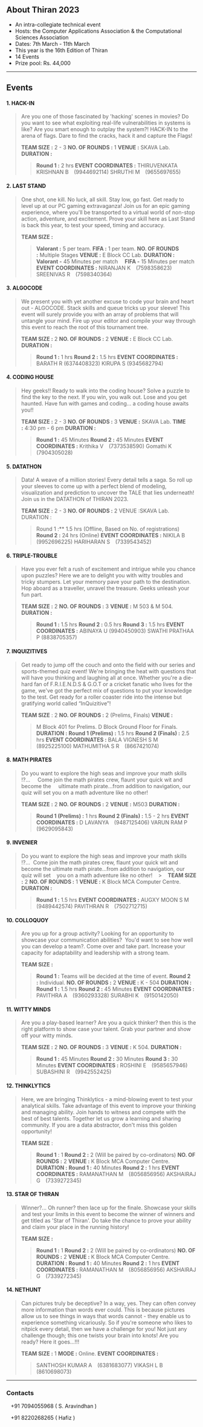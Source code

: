 
## About Thiran 2023

-   An intra-collegiate technical event 
-   Hosts: the Computer Applications Association & the Computational Sciences Association
-   Dates: 7th March - 11th March
-   This year is the 16th Edition of Thiran
-   14 Events
-   Prize pool: Rs. 44,000

---

## Events

#### 1. HACK-IN
>Are you one of those fascinated by 'hacking' scenes in movies? Do you want to see what exploiting real-life vulnerabilities in systems is like? Are you smart enough to outplay the system?! HACK-IN to the arena of flags. Dare to find the cracks, hack it and capture the Flags!
> 
>**TEAM SIZE :** 2 - 3
>**NO. OF ROUNDS :** 1
>**VENUE :** SKAVA Lab.
>**DURATION :**
>>**Round 1 :** 2 hrs
>**EVENT COORDINATES :**
>>THIRUVENKATA KRISHNAN B (9944692114)
>>SHRUTHI M (9655697655) 
	   
#### 2.  LAST STAND
>One shot, one kill. No luck, all skill. Stay low, go fast. Get ready to level up at our PC gaming extravaganza! Join us for an epic gaming experience, where you'll be transported to a virtual world of non-stop action, adventure, and excitement. Prove your skill here as Last Stand is back this year, to test your speed, timing and accuracy.
>
>**TEAM SIZE :**
 >>**Valorant :** 5 per team.
 >> **FIFA :** 1 per team.
>**NO. OF ROUNDS :** Multiple Stages
>**VENUE :** E Block CC Lab.
>**DURATION :**
>>**Valorant -** 45 Minutes per match
>> **FIFA -** 15 Minutes per match
>**EVENT COORDINATES :**
>>NIRANJAN K (7598358623)
>>SREENIVAS R (7598340364)
    
#### 3.  ALGOCODE

>We present you with yet another excuse to code your brain and heart out - ALGOCODE. Stack skills and queue tricks up your sleeve! This event will surely provide you with an array of problems that will untangle your mind. Fire up your editor and compile your way through this event to reach the root of this tournament tree.
>
>**TEAM SIZE :** 2
>**NO. OF ROUNDS :** 2
>**VENUE :** E Block CC Lab.
>**DURATION :**
>>**Round 1 :** 1 hrs
>>**Round 2 :** 1.5 hrs
**EVENT COORDINATES :**
>>BARATH R (6374408323)
>>KIRUPA S   (9345682794)


#### 4.  CODING HOUSE
> Hey geeks!! Ready to walk into the coding house? Solve a puzzle to find the key to the next. If you win, you walk out. Lose and you get haunted. Have fun with games and coding… a coding house awaits you!!
> 
>**TEAM SIZE :** 2 - 3
>**NO. OF ROUNDS :** 3
>**VENUE :** SKAVA Lab.
>**TIME :** 4:30 pm - 6 pm
>**DURATION :**
>>**Round 1 :** 45 Minutes
>>**Round 2 :** 45 Minutes
>**EVENT COORDINATES :**
>>Krithika V (7373538590)
>>Gomathi K (7904305028)

#### 5.  DATATHON
>Data! A weave of a million stories! Every detail tells a saga. So roll up your sleeves to come up with a perfect blend of modeling, visualization and prediction to uncover the TALE that lies underneath! Join us in the DATATHON of THIRAN 2023.
>
>**TEAM SIZE :** 2 - 3
>**NO. OF ROUNDS :** 2
>VENUE :SKAVA Lab.
>DURATION :
>>Round 1 :** 1.5 hrs (Offline, Based on No. of registrations)
>>**Round 2 :** 24 hrs (Online)
**EVENT COORDINATES :**
>>NIKILA B (9952696225)
>>HARIHARAN S (7339543452)

#### 6.  TRIPLE-TROUBLE
>Have you ever felt a rush of excitement and intrigue while you chance upon puzzles? Here we are to delight you with witty troubles and tricky stumpers. Let your memory pave your path to the destination. Hop aboard as a traveller, unravel the treasure. Geeks unleash your fun part.
>
>**TEAM SIZE :** 2
>**NO. OF ROUNDS :** 3
>**VENUE :** M 503 & M 504.
>**DURATION :**
>>**Round 1 :** 1.5 hrs
>>**Round 2 :** 0.5 hrs
>>**Round 3 :** 1.5 hrs
>**EVENT COORDINATES :**
>>ABINAYA U (9940450903)
>>SWATHI PRATHAA P (8838705357)
    
#### 7.  INQUIZITIVES
>Get ready to jump off the couch and onto the field with our series and sports-themed quiz event! We're bringing the heat with questions that will have you thinking and laughing all at once. Whether you're a die-hard fan of F.R.I.E.N.D.S & G.O.T or a cricket fanatic who lives for the game, we've got the perfect mix of questions to put your knowledge to the test.
>Get ready for a roller coaster ride into the intense but gratifying world called “InQuizitive”!
>
>**TEAM SIZE** : 2
>**NO. OF ROUNDS :** 2 (Prelims, Finals)
>**VENUE :**
>>M Block 401 for Prelims.
>>D Block Ground Floor for Finals.
>**DURATION :**
>>**Round 1 (Prelims) :** 1.5 hrs
>>**Round 2 (Finals) :** 2.5 hrs
>**EVENT COORDINATES :**
>>BALA VIGNESH S M (8925225100)
>>MATHUMITHA S R (8667421074)

#### 8.  MATH PIRATES
>Do you want to explore the high seas and improve your math skills !?... 
   Come join the math pirates crew, flaunt your quick wit and become the 
   ultimate math pirate…from addition to navigation, our quiz will set
   you on a math adventure like no other!
   >
>**TEAM SIZE :** 2
>**NO. OF ROUNDS :** 2
>**VENUE :** M503
>**DURATION :**
>>**Round 1 (Prelims) :** 1 hrs
>>**Round 2 (Finals) :** 1.5 - 2 hrs
>**EVENT COORDINATES :**
>>D LAVANYA (9487125406)
>>VARUN RAM P  (9629095843)

#### 9.  INVENIER 
>Do you want to explore the high seas and improve your math skills !?... 
>Come join the math pirates crew, flaunt your quick wit and become the ultimate math pirate…from addition to navigation, our quiz will set
   you on a math adventure like no other!
   >
   **TEAM SIZE :** 2
>**NO. OF ROUNDS :** 1
>**VENUE :** K Block MCA Computer Centre.
>**DURATION :**
>>**Round 1 :** 1.5 hrs
>**EVENT COORDINATES :**
>>AUGXY MOON S M (9489442574)
>>PAVITHRAN R (7502712715)

#### 10.  COLLOQUOY
>Are you up for a group activity? Looking for an opportunity to showcase your communication abilities?  You'd want to see how well you can develop a team?. Come over and take part. Increase your capacity for adaptability and leadership with a strong team.
>
>**TEAM SIZE :**
>>**Round 1 :** Teams will be decided at the time of event.
>>**Round 2 :** Individual.
>**NO. OF ROUNDS :** 2
>**VENUE :** K - 504
>**DURATION :**
>>**Round 1 :** 1.5 hrs
>>**Round 2 :** 45 Minutes
>**EVENT COORDINATES :**
>>PAVITHRA A (9360293328)
>>SURABHI K (9150142050)
    
#### 11.  WITTY MINDS
>Are you a play-based learner? Are you a quick thinker? then this is the right platform to show case your talent. Grab your partner and show off your witty minds.
>
>**TEAM SIZE :** 2
>**NO. OF ROUNDS :** 3
>**VENUE :** K 504.
>**DURATION :**
>>**Round 1 :** 45 Minutes
>>**Round 2 :** 30 Minutes
>>**Round 3 :** 30 Minutes
>**EVENT COORDINATES :**
>>ROSHINI E (9585657946)
>>SUBASHINI R (9942552425)
    
#### 12.  THINKLYTICS
> Here, we are bringing Thinklytics - a mind-blowing event to test your analytical skills. Take advantage of this event to improve your thinking and managing ability. Join hands to witness and compete with the best of best talents. Together let us grow a learning and sharing community. If you are a data abstractor, don't miss this golden opportunity!
> 
> **TEAM SIZE** :
>>**Round 1** : 1
>>**Round 2 :** 2 (Will be paired by co-ordinators)
>**NO. OF ROUNDS :** 2
>**VENUE :** K Block MCA Computer Centre.
>**DURATION :**
>>**Round 1 :** 40 Minutes
>>**Round 2 :** 1 hrs
>**EVENT COORDINATES :**
>>RAMANATHAN M (8056856956)
>>AKSHAIRAJ G (7339272345)

#### 13.  STAR OF THIRAN
>Winner?... Oh runner? then lace up for the finale. Showcase your skills and test your limits in this event to become the winner of winners and get titled as 'Star of Thiran'. Do take the chance to prove your ability and claim your place in the running history!
>
>**TEAM SIZE :**
>>**Round 1 :** 1
>>**Round 2 :** 2 (Will be paired by co-ordinators)
>**NO. OF ROUNDS :** 2
>**VENUE :** K Block MCA Computer Centre.
>**DURATION :**
>>**Round 1 :** 40 Minutes
>>**Round 2 :** 1 hrs
>**EVENT COORDINATES :**
>>RAMANATHAN M (8056856956)
>>AKSHAIRAJ G (7339272345)

#### 14.  NETHUNT
>Can pictures truly be deceptive? In a way, yes. They can often convey more information than words ever could. This is because pictures allow us to see things in ways that words cannot - they enable us to experience something vicariously. So if you're someone who likes to nitpick every detail, then we have a challenge for you! Not just any challenge though; this one twists your brain into knots! Are you ready? Here it goes...!!!
>
>**TEAM SIZE :** 1
>**MODE :** Online.
>**EVENT COORDINATES :**
>>SANTHOSH KUMAR A (6381683077)
>>VIKASH L B (8610698073)

---

### Contacts
  
   +91 7094055968 ( S. Aravindhan )

   +91 8220268265 ( Hafiz )
